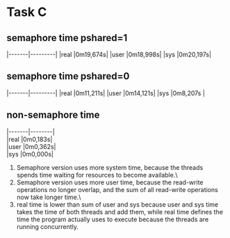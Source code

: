 # Task C

## semaphore time pshared=1
|-------|---------|
|real	|0m19,674s|
|user	|0m18,998s|
|sys	|0m20,197s|

## semaphore time  pshared=0
|-------|---------|
|real	|0m11,211s|
|user	|0m14,121s|
|sys	|0m8,207s |


## non-semaphore time
|-------|--------|  
|real	|0m0,183s|  
|user	|0m0,362s|  
|sys	|0m0,000s|  

1) Semaphore version uses more system time, because the threads spends time waiting for resources to become available.\
2) Semaphore version uses more user time, because the read-write operations no longer overlap, and the sum of all read-write operations now take longer time.\
3) real time is lower than sum of user and sys because user and sys time takes the time of both threads and add them, while real time defines the time the program actually uses to execute because the threads are running concurrently.